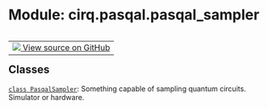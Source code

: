 <div itemscope itemtype="http://developers.google.com/ReferenceObject">
<meta itemprop="name" content="cirq.pasqal.pasqal_sampler" />
<meta itemprop="path" content="Stable" />
</div>

# Module: cirq.pasqal.pasqal_sampler

<!-- Insert buttons and diff -->

<table class="tfo-notebook-buttons tfo-api" align="left">

<td>
  <a target="_blank" href="https://github.com/quantumlib/cirq/tree/master/cirq/pasqal/pasqal_sampler.py">
    <img src="https://www.tensorflow.org/images/GitHub-Mark-32px.png" />
    View source on GitHub
  </a>
</td>
</table>







## Classes

[`class PasqalSampler`](../../cirq/pasqal/PasqalSampler.md): Something capable of sampling quantum circuits. Simulator or hardware.

